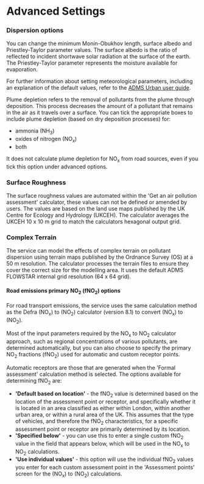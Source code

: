 # Advanced Settings

### Dispersion options

You can change the minimum Monin-Obukhov length, surface albedo and Priestley-Taylor parameter values. The surface albedo is the ratio of reflected to incident shortwave solar radiation at the surface of the earth. The Priestley-Taylor parameter represents the moisture available for evaporation.

For further information about setting meteorological parameters, including an explanation of the default values, refer to the [ADMS Urban user guide](https://www.cerc.co.uk/environmental-software/assets/data/doc_userguides/CERC_ADMS-Urban5.0_User_Guide.pdf).

Plume depletion refers to the removal of pollutants from the plume through deposition. This process decreases the amount of a pollutant that remains in the air as it travels over a surface. You can tick the appropriate boxes to include plume depletion (based on dry deposition processes) for:
- ammonia (NH<sub>3</sub>)
- oxides of nitrogen (NO<sub>x</sub>)
- both

It does not calculate plume depletion for NO<sub>x</sub> from road sources, even if you tick this option under advanced options.

### Surface Roughness

The surface roughness values are automated within the 'Get an air pollution assessment' calculator, these values can not be defined or amended by users. The values are based on the land use maps published by the UK Centre for Ecology and Hydrology (UKCEH). The calculator averages the UKCEH 10 x 10 m grid to match the calculators hexagonal output grid.

### Complex Terrain

The service can model the effects of complex terrain on pollutant dispersion using terrain maps published by the Ordnance Survey (OS) at a 50 m resolution. The calculator processes the terrain files to ensure they cover the correct size for the modelling area. It uses the default ADMS FLOWSTAR internal grid resolution (64 x 64 grid).

#### Road emissions primary NO<sub>2</sub> (fNO<sub>2</sub>) options

For road transport emissions, the service uses the same calculation method as the Defra (NO<sub>x</sub>) to (NO<sub>2</sub>) calculator (version 8.1) to convert (NO<sub>x</sub>) to (NO<sub>2</sub>).

Most of the input parameters required by the NO<sub>x</sub> to NO<sub>2</sub> calculator approach, such as regional concentrations of various pollutants, are determined automatically, but you can also choose to specify the primary NO<sub>2</sub> fractions (fNO<sub>2</sub>) used for automatic and custom receptor points.

Automatic receptors are those that are generated when the 'Formal assessment' calculation method is selected. The options available for determining fNO<sub>2</sub> are:
- **'Default based on location'** - the fNO<sub>2</sub> value is determined based on the location of the assessment point or receptor, and specifically whether it is located in an area classified as either within London, within another urban area, or within a rural area of the UK. This assumes that the type of vehicles, and therefore the fNO<sub>2</sub> characteristics, for a specific assessment point or receptor are primarily determined by its location.
- **'Specified below'** - you can use this to enter a single custom fNO<sub>2</sub> value in the field that appears below, which will be used in the NO<sub>x</sub> to NO<sub>2</sub> calculations.
- **'Use individual values'** - this option will use the individual fNO<sub>2</sub> values you enter for each custom assessment point in the 'Assessment points' screen for the (NO<sub>x</sub>) to (NO<sub>2</sub>) calculations.


<div id='section2c'></div>
